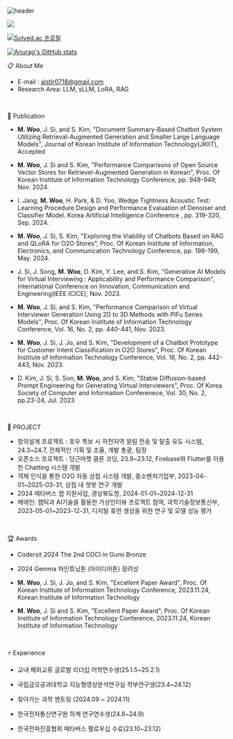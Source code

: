 ![header](https://capsule-render.vercel.app/api?type=waving&color=gradient&customColorList=10&height=200&text=SIX&fontSize=50&animation=twinkling&fontAlign=68&fontAlignY=36)

<!--
**MINSIX/MINSIX** is a ✨ _special_ ✨ repository because its `README.md` (this file) appears on your GitHub profile.
-->

<img src="https://img.shields.io/badge/C++-00599C?style=flat-square&logo=C%2B%2B&logoColor=white"/>

[![Solved.ac 프로필](http://mazassumnida.wtf/api/generate_badge?boj=alstlr0718)](https://solved.ac/alstlr0718)

[![Anurag's GitHub stats](https://github-readme-stats.vercel.app/api?username=MINSIX)](https://github.com/anuraghazra/github-readme-stats)



:clipboard: About Me
- E-mail : alstlr0718@gmail.com
- Research Area: LLM, sLLM, LoRA, RAG

 </br>
 
:book: Publication

- **M. Woo**, J. Si, and S. Kim, "Document Summary-Based Chatbot System Utilizing Retrieval-Augmented Generation and Smaller Large Language Models", Journal of Korean Institute of Information Technology(JKIIT), Accepted

- **M. Woo**,  J. Si and S. Kim, "Performance Comparisons of Open Source Vector Stores for Retrievel-Augmented Generation in Korean",  Proc. Of Korean Institute of Information Technology Conference, pp. 948-949, Nov. 2024.

- I. Jang, **M. Woo**, H. Park, & D. Yoo, Wedge Tightness Acoustic Test: Learning Procedure Design and Performance Evaluation of Denoiser and Classifier Model. Korea Artificial Intelligence Conference , pp. 319-320, Sep. 2024.

- **M. Woo**, J. Si, S. Kim, "Exploring the Viability of Chatbots Based on RAG and QLoRA for O2O Stores", Proc. Of Korean Institute of Information, Electronics, and Communication Technology Conference, pp. 198-199, May. 2024.

- J. Si, J. Song, **M. Woo**, D. Kim, Y. Lee, and S. Kim, "Generative AI Models for Virtual Interviewing : Applicability and Performance Comparison", International Conference on Innovation, Communication and Engineering(IEEE ICICE), Nov. 2023.

- **M. Woo**, J. Si, and S. Kim, "Performance Comparison of Virtual Interviewer Generation Using 2D to 3D Methods with PIFu Series Models", Proc. Of Korean Institute of Information Technology Conference, Vol. 16, No. 2, pp. 440-441, Nov. 2023.

- **M. Woo**, J. Si, J. Jo, and S. Kim, "Development of a Chatbot Prototype for Customer Intent Classification in O2O Stores", Proc. Of Korean Institute of Information Technology Conference, Vol. 16, No. 2, pp. 442-443, Nov. 2023.

- D. Kim, J. Si, S. Son, **M. Woo**, and S. Kim, "Stable Diffusion-based Prompt Engineering for Generating Virtual Interviewers", Proc. Of Korea Society of Computer and Information Conferenece, Vol. 30, No. 2, pp.23-24, Jul. 2023


</br>

:two_men_holding_hands: PROJECT

- 창의설계 프로젝트 : 호우 특보 시 하천지역 알림 전송 및 탈출 유도 시스템, 24.3~24.7, 전체적인 기획 및 조율, 개발 총괄, 팀장
- 오픈소스 프로젝트 : 당근마켓 클론 코딩, 23.9~23.12, Firebase와 Flutter를 이용한 Chatting 시스템 개발
- 객체 인식을 통한 O2O 자동 상점 시스템 개발, 중소벤처기업부, 2023-04-01~2025-03-31, 상점 내 챗봇 연구 개발
- 2024 메타버스 랩 지원사업, 경상북도청, 2024-01-01~2024-12-31
- 메에인: 햅틱과 AI기술을 활용한 가상인터뷰 프로젝트 참여, 과학기술정보통신부, 2023-05-01~2023-12-31, 디지털 휴먼 생성을 위한 연구 및 모델 성능 평가

</br>

:trophy: Awards

- Codersit 2024 The 2nd COCI in Gumi Bronze

- 2024 Gemma 파인튜닝톤 (아이디어톤) 장려상
 
- **M. Woo**, J. Si, J. Jo, and S. Kim, "Excellent Paper Award",  Proc. Of Korean Institute of Information Technology Conference, 2023.11.24, Korean Institute of Information Technology
  
- **M. Woo**, J. Si and S. Kim, "Excellent Paper Award",  Proc. Of Korean Institute of Information Technology Conference, 2023.11.24, Korean Institute of Information Technology  

</br>

⚡ Experience

- 교내 해외교류 글로벌 리더십 어학연수생(25.1.5~25.2.1)

- 국립금오공과대학교 지능형영상분석연구실 학부연구생(23.4~24.12)
 
- 찾아가는 과학 멘토링 (2024.09 ~ 2024.11)

- 한국전자통신연구원 하계 연구연수생(24.8~24.9)

- 한국전파진흥협회 메타버스 펠로우십 수료(23.10~23.12)
